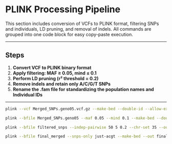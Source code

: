 # PLINK Processing Pipeline

This section includes conversion of VCFs to PLINK format, filtering SNPs and individuals, LD pruning, and removal of indels. All commands are grouped into one code block for easy copy-paste execution.

---

## Steps

1. **Convert VCF to PLINK binary format**  
2. **Apply filtering: MAF ≥ 0.05, mind ≤ 0.1**  
3. **Perform LD pruning (r² threshold = 0.2)**  
4. **Remove indels and retain only A/C/G/T SNPs**
5. **Rename the .fam file for standardizing the population names and Individual IDs**
---

```bash
plink --vcf Merged_SNPs.geno05.vcf.gz --make-bed --double-id --allow-extra-chr --chr-set 95 --out Merged_SNPs.geno05

plink --bfile Merged_SNPs.geno05 --maf 0.05 --mind 0.1 --make-bed --double-id --allow-extra-chr --chr-set 95 --out filtered_snps

plink --bfile filtered_snps --indep-pairwise 50 5 0.2 --chr-set 35 --out filtered_snps.pruned

plink --bfile final_merged --snps-only just-acgt --make-bed --out final_merged_noindels --chr-set 40
